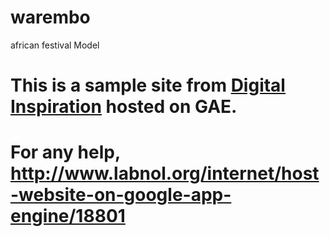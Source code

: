 # warembo
african festival Model
	

# This is a sample site from <strong><a href="http://www.labnol.org/">Digital Inspiration</a></strong> hosted on GAE.
# For any help, http://www.labnol.org/internet/host-website-on-google-app-engine/18801
			
